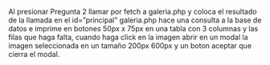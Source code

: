  Al presionar Pregunta 2 llamar por fetch a galeria.php y coloca el resultado de la llamada 
en el id=”principal” galeria.php hace una consulta a la base de datos e imprime en 
botones 50px x 75px  en una tabla con 3 columnas  y las filas que haga falta, cuando 
haga click en la imagen abrir en un modal  la imagen seleccionada en un tamaño 200px 
600px y un boton aceptar que cierra el modal.